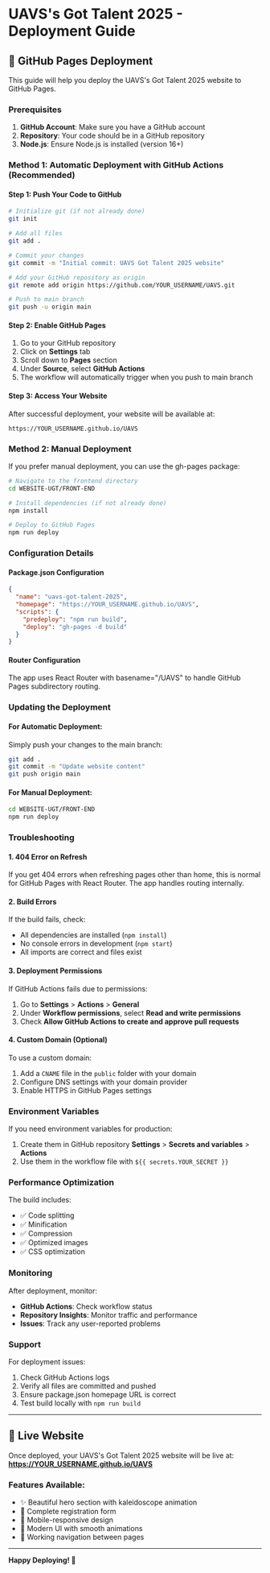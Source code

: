 # UAVS's Got Talent 2025 - Deployment Guide

## 🚀 GitHub Pages Deployment

This guide will help you deploy the UAVS's Got Talent 2025 website to GitHub Pages.

### Prerequisites

1. **GitHub Account**: Make sure you have a GitHub account
2. **Repository**: Your code should be in a GitHub repository
3. **Node.js**: Ensure Node.js is installed (version 16+)

### Method 1: Automatic Deployment with GitHub Actions (Recommended)

#### Step 1: Push Your Code to GitHub

```bash
# Initialize git (if not already done)
git init

# Add all files
git add .

# Commit your changes
git commit -m "Initial commit: UAVS Got Talent 2025 website"

# Add your GitHub repository as origin
git remote add origin https://github.com/YOUR_USERNAME/UAVS.git

# Push to main branch
git push -u origin main
```

#### Step 2: Enable GitHub Pages

1. Go to your GitHub repository
2. Click on **Settings** tab
3. Scroll down to **Pages** section
4. Under **Source**, select **GitHub Actions**
5. The workflow will automatically trigger when you push to main branch

#### Step 3: Access Your Website

After successful deployment, your website will be available at:
```
https://YOUR_USERNAME.github.io/UAVS
```

### Method 2: Manual Deployment

If you prefer manual deployment, you can use the gh-pages package:

```bash
# Navigate to the frontend directory
cd WEBSITE-UGT/FRONT-END

# Install dependencies (if not already done)
npm install

# Deploy to GitHub Pages
npm run deploy
```

### Configuration Details

#### Package.json Configuration
```json
{
  "name": "uavs-got-talent-2025",
  "homepage": "https://YOUR_USERNAME.github.io/UAVS",
  "scripts": {
    "predeploy": "npm run build",
    "deploy": "gh-pages -d build"
  }
}
```

#### Router Configuration
The app uses React Router with basename="/UAVS" to handle GitHub Pages subdirectory routing.

### Updating the Deployment

#### For Automatic Deployment:
Simply push your changes to the main branch:
```bash
git add .
git commit -m "Update website content"
git push origin main
```

#### For Manual Deployment:
```bash
cd WEBSITE-UGT/FRONT-END
npm run deploy
```

### Troubleshooting

#### 1. 404 Error on Refresh
If you get 404 errors when refreshing pages other than home, this is normal for GitHub Pages with React Router. The app handles routing internally.

#### 2. Build Errors
If the build fails, check:
- All dependencies are installed (`npm install`)
- No console errors in development (`npm start`)
- All imports are correct and files exist

#### 3. Deployment Permissions
If GitHub Actions fails due to permissions:
1. Go to **Settings** > **Actions** > **General**
2. Under **Workflow permissions**, select **Read and write permissions**
3. Check **Allow GitHub Actions to create and approve pull requests**

#### 4. Custom Domain (Optional)
To use a custom domain:
1. Add a `CNAME` file in the `public` folder with your domain
2. Configure DNS settings with your domain provider
3. Enable HTTPS in GitHub Pages settings

### Environment Variables

If you need environment variables for production:
1. Create them in GitHub repository **Settings** > **Secrets and variables** > **Actions**
2. Use them in the workflow file with `${{ secrets.YOUR_SECRET }}`

### Performance Optimization

The build includes:
- ✅ Code splitting
- ✅ Minification
- ✅ Compression
- ✅ Optimized images
- ✅ CSS optimization

### Monitoring

After deployment, monitor:
- **GitHub Actions**: Check workflow status
- **Repository Insights**: Monitor traffic and performance
- **Issues**: Track any user-reported problems

### Support

For deployment issues:
1. Check GitHub Actions logs
2. Verify all files are committed and pushed
3. Ensure package.json homepage URL is correct
4. Test build locally with `npm run build`

---

## 📱 Live Website

Once deployed, your UAVS's Got Talent 2025 website will be live at:
**https://YOUR_USERNAME.github.io/UAVS**

### Features Available:
- ✨ Beautiful hero section with kaleidoscope animation
- 📝 Complete registration form
- 📱 Mobile-responsive design
- 🎨 Modern UI with smooth animations
- 🔗 Working navigation between pages

---

**Happy Deploying! 🎉** 